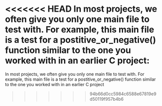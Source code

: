 <<<<<<< HEAD
In most projects, we often give you only one main file to test with. For example, this main file is a test for a postitive_or_negative() function similar to the one you worked with in an earlier C project:
=======
In most projects, we often give you only one main file to test with. For example, this main file is a test for a postitive_or_negative() function similar to the one you worked with in an earlier C project
>>>>>>> 94b66d0cc5984c6588e67819e9d50119f957b4b6

